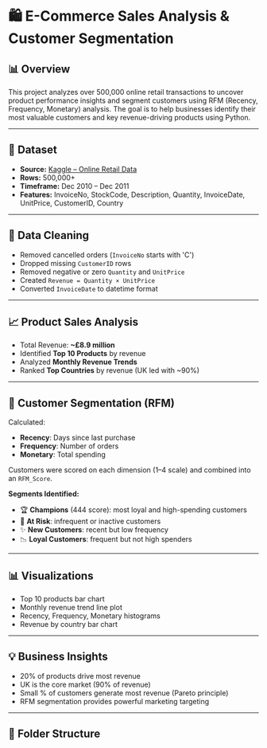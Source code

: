 # 🛍️ E-Commerce Sales Analysis & Customer Segmentation

## 📊 Overview
This project analyzes over 500,000 online retail transactions to uncover product performance insights and segment customers using RFM (Recency, Frequency, Monetary) analysis. The goal is to help businesses identify their most valuable customers and key revenue-driving products using Python.

---

## 📁 Dataset
- **Source:** [Kaggle – Online Retail Data](https://www.kaggle.com/datasets/carrie1/ecommerce-data)
- **Rows:** 500,000+
- **Timeframe:** Dec 2010 – Dec 2011
- **Features:** InvoiceNo, StockCode, Description, Quantity, InvoiceDate, UnitPrice, CustomerID, Country

---

## 🧹 Data Cleaning
- Removed cancelled orders (`InvoiceNo` starts with 'C')
- Dropped missing `CustomerID` rows
- Removed negative or zero `Quantity` and `UnitPrice`
- Created `Revenue = Quantity × UnitPrice`
- Converted `InvoiceDate` to datetime format

---

## 📈 Product Sales Analysis
- Total Revenue: **~£8.9 million**
- Identified **Top 10 Products** by revenue
- Analyzed **Monthly Revenue Trends**
- Ranked **Top Countries** by revenue (UK led with ~90%)

---

## 👥 Customer Segmentation (RFM)
Calculated:
- **Recency**: Days since last purchase
- **Frequency**: Number of orders
- **Monetary**: Total spending

Customers were scored on each dimension (1–4 scale) and combined into an `RFM_Score`.

**Segments Identified:**
- 🏆 **Champions** (444 score): most loyal and high-spending customers
- 🧊 **At Risk**: infrequent or inactive customers
- ✨ **New Customers**: recent but low frequency
- 📉 **Loyal Customers**: frequent but not high spenders

---

## 📊 Visualizations
- Top 10 products bar chart
- Monthly revenue trend line plot
- Recency, Frequency, Monetary histograms
- Revenue by country bar chart

---

## 💡 Business Insights
- 20% of products drive most revenue
- UK is the core market (90% of revenue)
- Small % of customers generate most revenue (Pareto principle)
- RFM segmentation provides powerful marketing targeting

---

## 📁 Folder Structure

